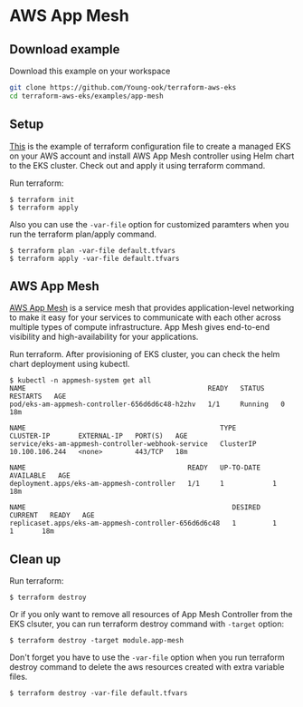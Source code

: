 # AWS App Mesh

## Download example
Download this example on your workspace
```sh
git clone https://github.com/Young-ook/terraform-aws-eks
cd terraform-aws-eks/examples/app-mesh
```

## Setup
[This](https://github.com/Young-ook/terraform-aws-eks/blob/main/examples/app-mesh/main.tf) is the example of terraform configuration file to create a managed EKS on your AWS account and install AWS App Mesh controller using Helm chart to the EKS cluster. Check out and apply it using terraform command.

Run terraform:
```
$ terraform init
$ terraform apply
```
Also you can use the `-var-file` option for customized paramters when you run the terraform plan/apply command.
```
$ terraform plan -var-file default.tfvars
$ terraform apply -var-file default.tfvars
```

## AWS App Mesh
[AWS App Mesh](https://aws.amazon.com/app-mesh/) is a service mesh that provides application-level networking to make it easy for your services to communicate with each other across multiple types of compute infrastructure. App Mesh gives end-to-end visibility and high-availability for your applications.

Run terraform. After provisioning of EKS cluster, you can check the helm chart deployment using kubectl.
```
$ kubectl -n appmesh-system get all
NAME                                             READY   STATUS    RESTARTS   AGE
pod/eks-am-appmesh-controller-656d6d6c48-h2zhv   1/1     Running   0          18m

NAME                                                TYPE        CLUSTER-IP       EXTERNAL-IP   PORT(S)   AGE
service/eks-am-appmesh-controller-webhook-service   ClusterIP   10.100.106.244   <none>        443/TCP   18m

NAME                                        READY   UP-TO-DATE   AVAILABLE   AGE
deployment.apps/eks-am-appmesh-controller   1/1     1            1           18m

NAME                                                   DESIRED   CURRENT   READY   AGE
replicaset.apps/eks-am-appmesh-controller-656d6d6c48   1         1         1       18m
```

## Clean up

Run terraform:
```
$ terraform destroy
```
Or if you only want to remove all resources of App Mesh Controller from the EKS clsuter, you can run terraform destroy command with `-target` option:
```
$ terraform destroy -target module.app-mesh
```
Don't forget you have to use the `-var-file` option when you run terraform destroy command to delete the aws resources created with extra variable files.
```
$ terraform destroy -var-file default.tfvars
```
